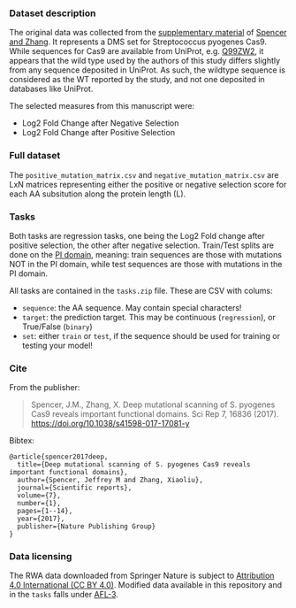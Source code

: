 ### Dataset description

The original data was collected from the [supplementary material](https://static-content.springer.com/esm/art%3A10.1038%2Fs41598-017-17081-y/MediaObjects/41598_2017_17081_MOESM2_ESM.xlsx) of [Spencer and Zhang](https://www.nature.com/articles/s41598-017-17081-y).
It represents a DMS set for Streptococcus pyogenes Cas9. While sequences for Cas9 are available from UniProt, e.g. [Q99ZW2](https://www.uniprot.org/uniprot/Q99ZW2), it appears that the wild type used by the authors of this study differs slightly from any sequence deposited in UniProt.
As such, the wildtype sequence is considered as the WT reported by the study, and not one deposited in databases like UniProt.

The selected measures from this manuscript were:
- Log2 Fold Change after Negative Selection
- Log2 Fold Change after Positive Selection


### Full dataset

The `positive_mutation_matrix.csv` and `negative_mutation_matrix.csv` are LxN matrices representing either the positive or negative selection score for each AA subsitution along the protein length (L).

### Tasks

Both tasks are regression tasks, one being the Log2 Fold change after positive selection, the other after negative selection. 
Train/Test splits are done on the [PI domain](https://pfam.xfam.org/family/PF16595), meaning: train sequences are those with mutations NOT in the PI domain, while test sequences are those with mutations in the PI domain.


All tasks are contained in the `tasks.zip` file. These are CSV with colums:

- `sequence`: the AA sequence. May contain special characters!
- `target`: the prediction target. This may be continuous (`regression`), or True/False (`binary`)
- `set`: either `train` or `test`, if the sequence should be used for training or testing your model!

### Cite
From the publisher:
> Spencer, J.M., Zhang, X. Deep mutational scanning of S. pyogenes Cas9 reveals important functional domains. Sci Rep 7, 16836 (2017). https://doi.org/10.1038/s41598-017-17081-y


Bibtex:
```
@article{spencer2017deep,
  title={Deep mutational scanning of S. pyogenes Cas9 reveals important functional domains},
  author={Spencer, Jeffrey M and Zhang, Xiaoliu},
  journal={Scientific reports},
  volume={7},
  number={1},
  pages={1--14},
  year={2017},
  publisher={Nature Publishing Group}
}
```

### Data licensing

The RWA data downloaded from Springer Nature is subject to [Attribution 4.0 International (CC BY 4.0)](https://creativecommons.org/licenses/by/4.0/).
Modified data available in this repository and in the `tasks` falls under [AFL-3](https://opensource.org/licenses/AFL-3.0).